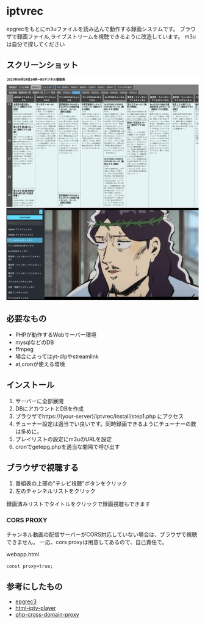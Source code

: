 # iptvrec

epgrecをもとにm3uファイルを読み込んで動作する録画システムです。
ブラウザで録画ファイル,ライブストリームを視聴できるように改造しています。
m3uは自分で探してください

## スクリーンショット
![番組表](imgs/table.png)
![視聴](imgs/view.png)

## 必要なもの
- PHPが動作するWebサーバー環境
- mysqlなどのDB
- ffmpeg
- 場合によってはyt-dlpやstreamlink
- at,cronが使える環境

## インストール

1. サーバーに全部展開
2. DBにアカウントとDBを作成 
3. ブラウザでhttps://(your-server)/iptvrec/install/step1.php にアクセス
4. チューナー設定は適当でい良いです。同時録画できるようにチューナーの数は多めに。
5. プレイリストの設定にm3uのURLを設定
6. cronでgetepg.phpを適当な間隔で呼び出す

## ブラウザで視聴する
1. 番組表の上部の"テレビ視聴"ボタンをクリック
2. 左のチャンネルリストをクリック

録画済みリストでタイトルをクリックで録画視聴もできます

### CORS PROXY
チャンネル動画の配信サーバーがCORS対応していない場合は、ブラウザで視聴できません。
一応、cors proxyは用意してあるので、自己責任で。

webapp.html
```javascript:webapp.html
const proxy=true;
```


## 参考にしたもの
- [epgrec3](https://www.mda.or.jp/epgrec/)
- [html-iptv-player](https://github.com/dbghelp/html-iptv-player)
- [php-cross-domain-proxy](https://github.com/softius/php-cross-domain-proxy)
